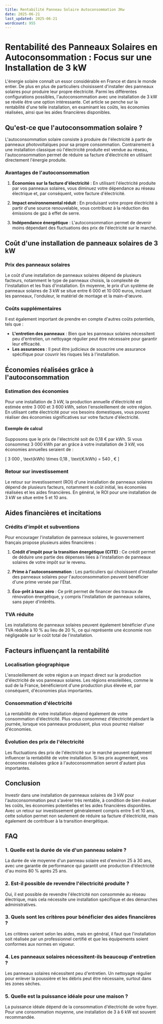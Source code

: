 ```yaml
---
title: Rentabilité Panneau Solaire Autoconsommation 3Kw
date: 2025-06-21
last_updated: 2025-06-21
wordcount: 955
---
```


# Rentabilité des Panneaux Solaires en Autoconsommation : Focus sur une Installation de 3 kW

L'énergie solaire connaît un essor considérable en France et dans le monde entier. De plus en plus de particuliers choisissent d'installer des panneaux solaires pour produire leur propre électricité. Parmi les différentes configurations possibles, l'autoconsommation avec une installation de 3 kW se révèle être une option intéressante. Cet article se penche sur la rentabilité d'une telle installation, en examinant les coûts, les économies réalisées, ainsi que les aides financières disponibles.

## Qu'est-ce que l'autoconsommation solaire ?

L'autoconsommation solaire consiste à produire de l'électricité à partir de panneaux photovoltaïques pour sa propre consommation. Contrairement à une installation classique où l'électricité produite est vendue au réseau, l'autoconsommation permet de réduire sa facture d'électricité en utilisant directement l'énergie produite.

### Avantages de l'autoconsommation

1. **Économies sur la facture d'électricité** : En utilisant l'électricité produite par vos panneaux solaires, vous diminuez votre dépendance au réseau électrique et, par conséquent, votre facture d'électricité.
   
2. **Impact environnemental réduit** : En produisant votre propre électricité à partir d'une source renouvelable, vous contribuez à la réduction des émissions de gaz à effet de serre.

3. **Indépendance énergétique** : L'autoconsommation permet de devenir moins dépendant des fluctuations des prix de l'électricité sur le marché.

## Coût d'une installation de panneaux solaires de 3 kW

### Prix des panneaux solaires

Le coût d'une installation de panneaux solaires dépend de plusieurs facteurs, notamment le type de panneaux choisis, la complexité de l'installation et les frais d'installation. En moyenne, le prix d'un système de panneaux solaires de 3 kW se situe entre 6 000 et 10 000 euros, incluant les panneaux, l'onduleur, le matériel de montage et la main-d'œuvre.

### Coûts supplémentaires

Il est également important de prendre en compte d'autres coûts potentiels, tels que :

- **L'entretien des panneaux** : Bien que les panneaux solaires nécessitent peu d'entretien, un nettoyage régulier peut être nécessaire pour garantir leur efficacité.
- **Les assurances** : Il peut être judicieux de souscrire une assurance spécifique pour couvrir les risques liés à l'installation.

## Économies réalisées grâce à l'autoconsommation

### Estimation des économies

Pour une installation de 3 kW, la production annuelle d'électricité est estimée entre 3 000 et 3 600 kWh, selon l'ensoleillement de votre région. En utilisant cette électricité pour vos besoins domestiques, vous pouvez réaliser des économies significatives sur votre facture d'électricité.

#### Exemple de calcul

Supposons que le prix de l'électricité soit de 0,18 € par kWh. Si vous consommez 3 000 kWh par an grâce à votre installation de 3 kW, vos économies annuelles seraient de :

\[ 3 000 \, \text{kWh} \times 0,18 \, \text{€/kWh} = 540 \, € \]

### Retour sur investissement

Le retour sur investissement (ROI) d'une installation de panneaux solaires dépend de plusieurs facteurs, notamment le coût initial, les économies réalisées et les aides financières. En général, le ROI pour une installation de 3 kW se situe entre 5 et 10 ans.

## Aides financières et incitations

### Crédits d'impôt et subventions

Pour encourager l'installation de panneaux solaires, le gouvernement français propose plusieurs aides financières :

1. **Crédit d'impôt pour la transition énergétique (CITE)** : Ce crédit permet de déduire une partie des dépenses liées à l'installation de panneaux solaires de votre impôt sur le revenu.
   
2. **Prime à l'autoconsommation** : Les particuliers qui choisissent d'installer des panneaux solaires pour l'autoconsommation peuvent bénéficier d'une prime versée par l'État.

3. **Éco-prêt à taux zéro** : Ce prêt permet de financer des travaux de rénovation énergétique, y compris l'installation de panneaux solaires, sans payer d'intérêts.

### TVA réduite

Les installations de panneaux solaires peuvent également bénéficier d'une TVA réduite à 10 % au lieu de 20 %, ce qui représente une économie non négligeable sur le coût total de l'installation.

## Facteurs influençant la rentabilité

### Localisation géographique

L'ensoleillement de votre région a un impact direct sur la production d'électricité de vos panneaux solaires. Les régions ensoleillées, comme le sud de la France, bénéficieront d'une production plus élevée et, par conséquent, d'économies plus importantes.

### Consommation d'électricité

La rentabilité de votre installation dépend également de votre consommation d'électricité. Plus vous consommez d'électricité pendant la journée, lorsque vos panneaux produisent, plus vous pourrez réaliser d'économies.

### Évolution des prix de l'électricité

Les fluctuations des prix de l'électricité sur le marché peuvent également influencer la rentabilité de votre installation. Si les prix augmentent, vos économies réalisées grâce à l'autoconsommation seront d'autant plus importantes.

## Conclusion

Investir dans une installation de panneaux solaires de 3 kW pour l'autoconsommation peut s'avérer très rentable, à condition de bien évaluer les coûts, les économies potentielles et les aides financières disponibles. Avec un retour sur investissement généralement compris entre 5 et 10 ans, cette solution permet non seulement de réduire sa facture d'électricité, mais également de contribuer à la transition énergétique.

## FAQ

### 1. Quelle est la durée de vie d'un panneau solaire ?

La durée de vie moyenne d'un panneau solaire est d'environ 25 à 30 ans, avec une garantie de performance qui garantit une production d'électricité d'au moins 80 % après 25 ans.

### 2. Est-il possible de revendre l'électricité produite ?

Oui, il est possible de revendre l'électricité non consommée au réseau électrique, mais cela nécessite une installation spécifique et des démarches administratives.

### 3. Quels sont les critères pour bénéficier des aides financières ?

Les critères varient selon les aides, mais en général, il faut que l'installation soit réalisée par un professionnel certifié et que les équipements soient conformes aux normes en vigueur.

### 4. Les panneaux solaires nécessitent-ils beaucoup d'entretien ?

Les panneaux solaires nécessitent peu d'entretien. Un nettoyage régulier pour enlever la poussière et les débris peut être nécessaire, surtout dans les zones sèches.

### 5. Quelle est la puissance idéale pour une maison ?

La puissance idéale dépend de la consommation d'électricité de votre foyer. Pour une consommation moyenne, une installation de 3 à 6 kW est souvent recommandée.